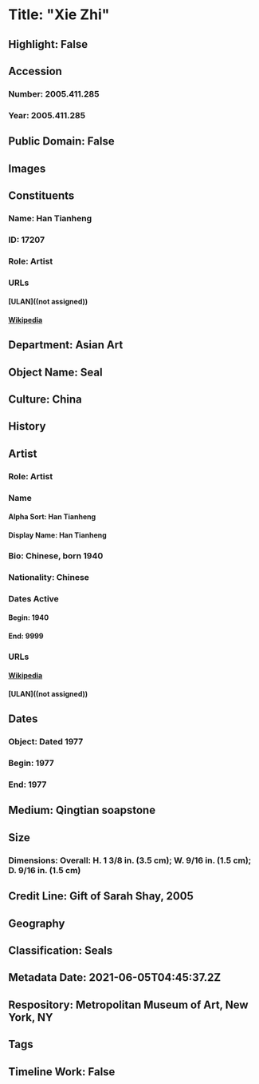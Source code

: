 # Title: "Xie Zhi"
## Highlight: False
## Accession
### Number: 2005.411.285
### Year: 2005.411.285
## Public Domain: False
## Images
## Constituents
### Name: Han Tianheng
### ID: 17207
### Role: Artist
### URLs
#### [ULAN]((not assigned))
#### [Wikipedia](https://www.wikidata.org/wiki/Q43138804)
## Department: Asian Art
## Object Name: Seal
## Culture: China
## History
## Artist
### Role: Artist
### Name
#### Alpha Sort: Han Tianheng
#### Display Name: Han Tianheng
### Bio: Chinese, born 1940
### Nationality: Chinese
### Dates Active
#### Begin: 1940
#### End: 9999
### URLs
#### [Wikipedia](https://www.wikidata.org/wiki/Q43138804)
#### [ULAN]((not assigned))
## Dates
### Object: Dated 1977
### Begin: 1977
### End: 1977
## Medium: Qingtian soapstone
## Size
### Dimensions: Overall: H. 1 3/8 in. (3.5 cm); W. 9/16 in. (1.5 cm); D. 9/16 in. (1.5 cm)
## Credit Line: Gift of Sarah Shay, 2005
## Geography
## Classification: Seals
## Metadata Date: 2021-06-05T04:45:37.2Z
## Respository: Metropolitan Museum of Art, New York, NY
## Tags
## Timeline Work: False